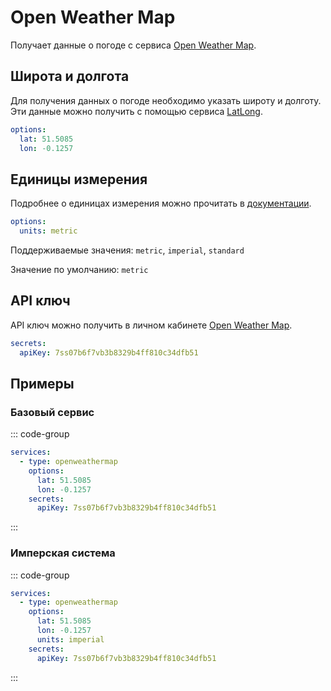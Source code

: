 # Open Weather Map  <in-version value="0.9.0" />

<preview-image name="services/openweathermap" />

Получает данные о погоде с сервиса [Open Weather Map](https://openweathermap.org/).

<!--@include: ../_parts/extends-base-service.md-->

## Широта и долгота

Для получения данных о погоде необходимо указать широту и долготу. Эти данные можно получить с помощью сервиса [LatLong](https://www.latlong.net/).

```yaml
options:
  lat: 51.5085
  lon: -0.1257
```

## Единицы измерения

Подробнее о единицах измерения можно прочитать в [документации](https://openweathermap.org/weather-data).

```yaml
options:
  units: metric
```

Поддерживаемые значения: `metric`, `imperial`, `standard`

Значение по умолчанию: `metric`

## API ключ

API ключ можно получить в личном кабинете [Open Weather Map](https://home.openweathermap.org/api_keys).

```yaml
secrets:
  apiKey: 7ss07b6f7vb3b8329b4ff810c34dfb51
```

<!--@include: ../_parts/secrets-safety.md-->

## Примеры

### Базовый сервис

::: code-group
```yaml [config.yml]
services:
  - type: openweathermap
    options:
      lat: 51.5085
      lon: -0.1257
    secrets:
      apiKey: 7ss07b6f7vb3b8329b4ff810c34dfb51
```
:::

### Имперская система

::: code-group
```yaml [config.yml]
services:
  - type: openweathermap
    options:
      lat: 51.5085
      lon: -0.1257
      units: imperial
    secrets:
      apiKey: 7ss07b6f7vb3b8329b4ff810c34dfb51
```
:::
